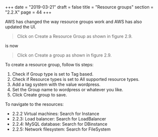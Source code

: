 +++
date = "2019-03-21"
draft = false
title = "Resource groups"
section = "2.2.X"
page = 44
+++

AWS has changed the way resource groups work and AWS has also updated the UI.

> Click on Create a Resource Group as shown in figure 2.9.

is now

> Click on Create a group as shown in figure 2.9.

To create a resource group, follow tis steps:

1. Check if Group type is set to Tag based.
1. Check if Resource types is set to All supported resource types.
1. Add a tag system with the value wordpress.
1. Set the Group name to wordpress or whatever you like.
1. Click Create group to save.

To navigate to the resources:

* 2.2.2 Virtual machines: Search for Instance
* 2.2.3: Load balancer: Search for LoadBalancer
* 2.2.4: MySQL database: Search for DBinstance
* 2.2.5: Network filesystem: Search for FileSystem
